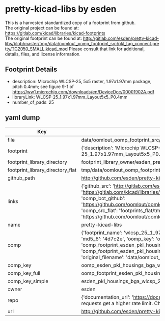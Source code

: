 # pretty-kicad-libs by esden  
This is a harvested standardized copy of a footprint from github.  
The original project can be found at:  
https://gitlab.com/kicad/libraries/kicad-footprints  
The original footprint can be found at:
http://gitlab.com/esden/pretty-kicad-libs/blob/master/tmp/data/oomlout_oomp_footprint_src/pkl_tag_connect.pretty/TC2050_SMALL.kicad_mod
Please consult that link for additional, details, files, and license information.  
## Footprint Details
* description: Microchip WLCSP-25, 5x5 raster, 1.97x1.97mm package, pitch 0.4mm; see figure 9-1 of https://ww1.microchip.com/downloads/en/DeviceDoc/00001902A.pdf  
* libraryLink: WLCSP-25_1.97x1.97mm_Layout5x5_P0.4mm  
* number_of_pads: 25  
## yaml dump  
| Key | Value |  
| --- | --- |  
| file | data/oomlout_oomp_footprint_src/pretty-kicad-libs/pkl_housings_bga.pretty/WLCSP-25_1.97x1.97mm_Layout5x5_P0.4mm.kicad_mod |  
| footprint | {'description': 'Microchip WLCSP-25, 5x5 raster, 1.97x1.97mm package, pitch 0.4mm; see figure 9-1 of https://ww1.microchip.com/downloads/en/DeviceDoc/00001902A.pdf', 'libraryLink': 'WLCSP-25_1.97x1.97mm_Layout5x5_P0.4mm', 'number_of_pads': 25} |  
| footprint_library_directory | footprint_library_owner/esden_pretty-kicad-libs |  
| footprint_library_directory_flat | tmp/data/oomlout_oomp_footprint_src/footprints_flat/esden_pkl_housings_bga_wlcsp_25_1_97x1_97mm_layout5x5_p0_4mm/working |  
| github_path | http://github.com/esden/pretty-kicad-libs/blob/master/tmp/data/oomlout_oomp_footprint_src/pkl_housings_bga.pretty/WLCSP-25_1.97x1.97mm_Layout5x5_P0.4mm.kicad_mod |  
| links | {'github_src': 'http://gitlab.com/esden/pretty-kicad-libs/blob/master/tmp/data/oomlout_oomp_footprint_src/pkl_tag_connect.pretty/TC2050_SMALL.kicad_mod', 'github_src_repo': 'https://gitlab.com/kicad/libraries/kicad-footprints', 'oomp_bot': 'tmp/data/oomlout_oomp_footprint_src/footprints/esden_pkl_housings_bga_wlcsp_25_1_97x1_97mm_layout5x5_p0_4mm/working', 'oomp_bot_github': 'https://github.com/oomlout/oomlout_oomp_footprint_bot/tree/main/tmp/data/oomlout_oomp_footprint_src/footprints/esden_pkl_housings_bga_wlcsp_25_1_97x1_97mm_layout5x5_p0_4mm/working', 'oomp_src_flat': 'footprints_flat/tmp/data/oomlout_oomp_footprint_src/footprints_flat/esden_pkl_housings_bga_wlcsp_25_1_97x1_97mm_layout5x5_p0_4mm/working', 'oomp_src_flat_github': 'https://github.com/oomlout/oomlout_oomp_footprint_src/tree/main/tmp/data/oomlout_oomp_footprint_src/footprints_flat/esden_pkl_housings_bga_wlcsp_25_1_97x1_97mm_layout5x5_p0_4mm/working'} |  
| name | pretty-kicad-libs |  
| oomp | {'footprint_name': 'wlcsp_25_1_97x1_97mm_layout5x5_p0_4mm', 'library_name': 'pkl_housings_bga', 'md5': '4d7c2e6d4d0f9a748e6e683de4145b3f', 'md5_10': '4d7c2e6d4d', 'md5_5': '4d7c2', 'md5_6': '4d7c2e', 'oomp_key': 'oomp_esden_pkl_housings_bga_wlcsp_25_1_97x1_97mm_layout5x5_p0_4mm', 'oomp_key_extra': 'oomp_footprint_esden_pkl_housings_bga_wlcsp_25_1_97x1_97mm_layout5x5_p0_4mm', 'oomp_key_full': 'oomp_footprint_esden_pkl_housings_bga_wlcsp_25_1_97x1_97mm_layout5x5_p0_4mm_4d7c2e', 'oomp_key_simple': 'esden_pkl_housings_bga_wlcsp_25_1_97x1_97mm_layout5x5_p0_4mm', 'original_filename': 'data/oomlout_oomp_footprint_src/pretty-kicad-libs/pkl_housings_bga.pretty/WLCSP-25_1.97x1.97mm_Layout5x5_P0.4mm.kicad_mod', 'owner_name': 'esden'} |  
| oomp_key | oomp_esden_pkl_housings_bga_wlcsp_25_1_97x1_97mm_layout5x5_p0_4mm |  
| oomp_key_full | oomp_footprint_esden_pkl_housings_bga_wlcsp_25_1_97x1_97mm_layout5x5_p0_4mm |  
| oomp_key_simple | esden_pkl_housings_bga_wlcsp_25_1_97x1_97mm_layout5x5_p0_4mm |  
| owner | esden |  
| repo | {'documentation_url': 'https://docs.github.com/rest/overview/resources-in-the-rest-api#rate-limiting', 'message': "API rate limit exceeded for 84.66.142.224. (But here's the good news: Authenticated requests get a higher rate limit. Check out the documentation for more details.)"} |  
| url | http://github.com/esden/pretty-kicad-libs |  

